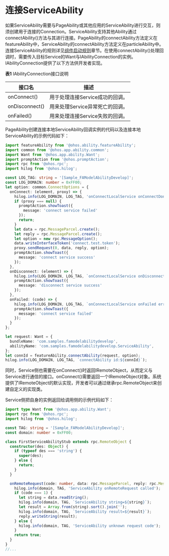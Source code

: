 # 连接ServiceAbility


如果ServiceAbility需要与PageAbility或其他应用的ServiceAbility进行交互，则须创建用于连接的Connection。ServiceAbility支持其他Ability通过connectAbility()方法与其进行连接。PageAbility的connectAbility方法定义在featureAbility中，ServiceAbility的connectAbility方法定义在particleAbility中。连接ServiceAbility的规则详见[组件启动规则](component-startup-rules.md)章节。在使用connectAbility()处理回调时，需要传入目标Service的Want与IAbilityConnection的实例。IAbilityConnection提供了以下方法供开发者实现。


  **表1** IAbilityConnection接口说明

| 接口名 | 描述 |
| -------- | -------- |
| onConnect() | 用于处理连接Service成功的回调。 |
| onDisconnect() | 用来处理Service异常死亡的回调。 |
| onFailed() | 用来处理连接Service失败的回调。 |


PageAbility创建连接本地ServiceAbility回调实例的代码以及连接本地ServiceAbility的示例代码如下：

```ts
import featureAbility from '@ohos.ability.featureAbility';
import common from '@ohos.app.ability.common';
import Want from '@ohos.app.ability.Want';
import promptAction from '@ohos.promptAction';
import rpc from '@ohos.rpc';
import hilog from '@ohos.hilog';
```
```ts
const LOG_TAG: string = '[Sample_FAModelAbilityDevelop]';
const LOG_DOMAIN: number = 0xFF00;
let option: common.ConnectOptions = {
  onConnect: (element, proxy) => {
    hilog.info(LOG_DOMAIN, LOG_TAG, 'onConnectLocalService onConnectDone element:' + JSON.stringify(element));
    if (proxy === null) {
      promptAction.showToast({
        message: 'connect service failed'
      });
      return;
    }
    let data = rpc.MessageParcel.create();
    let reply = rpc.MessageParcel.create();
    let option = new rpc.MessageOption();
    data.writeInterfaceToken('connect.test.token');
    proxy.sendRequest(0, data, reply, option);
    promptAction.showToast({
      message: 'connect service success'
    });
  },
  onDisconnect: (element) => {
    hilog.info(LOG_DOMAIN, LOG_TAG, `onConnectLocalService onDisconnectDone element:${element}`);
    promptAction.showToast({
      message: 'disconnect service success'
    });
  },
  onFailed: (code) => {
    hilog.info(LOG_DOMAIN, LOG_TAG, `onConnectLocalService onFailed errCode:${code}`);
    promptAction.showToast({
      message: 'connect service failed'
    });
  }
};

let request: Want = {
  bundleName: 'com.samples.famodelabilitydevelop',
  abilityName: 'com.samples.famodelabilitydevelop.ServiceAbility',
};
let connId = featureAbility.connectAbility(request, option);
hilog.info(LOG_DOMAIN, LOG_TAG, `connectAbility id:${connId}`);
```


同时，Service侧也需要在onConnect()时返回IRemoteObject，从而定义与Service进行通信的接口。onConnect()需要返回一个IRemoteObject对象。系统提供了IRemoteObject的默认实现，开发者可以通过继承rpc.RemoteObject来创建自定义的实现类。


Service侧把自身的实例返回给调用侧的示例代码如下：

```ts
import type Want from '@ohos.app.ability.Want';
import rpc from '@ohos.rpc';
import hilog from '@ohos.hilog';

const TAG: string = '[Sample_FAModelAbilityDevelop]';
const domain: number = 0xFF00;

class FirstServiceAbilityStub extends rpc.RemoteObject {
  constructor(des: Object) {
    if (typeof des === 'string') {
      super(des);
    } else {
      return;
    }
  }

  onRemoteRequest(code: number, data: rpc.MessageParcel, reply: rpc.MessageParcel, option: rpc.MessageOption): boolean {
    hilog.info(domain, TAG, 'ServiceAbility onRemoteRequest called');
    if (code === 1) {
      let string = data.readString();
      hilog.info(domain, TAG, `ServiceAbility string=${string}`);
      let result = Array.from(string).sort().join('');
      hilog.info(domain, TAG, `ServiceAbility result=${result}`);
      reply.writeString(result);
    } else {
      hilog.info(domain, TAG, 'ServiceAbility unknown request code');
    }
    return true;
  }
}
//...
```
